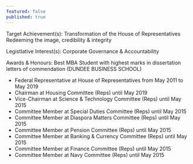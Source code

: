 ```yaml
---
featured: false
published: true
---
```

Target Achievement(s): Transformation of the House of Representatives
Redeeming the image, credibility & integrity

Legistlative Interest(s): Corporate Governance & Accountability

Awards & Honours: Best MBA Student with highest marks in dissertation letters of commendation
(DUNDEE BUSINESS SCHOOL)

* Federal Representative at House of Representatives from May 2011 to May 2019
* Chairman at Housing Committee (Reps) until May 2019
* Vice-Chairman at Science & Technology Committee (Reps) until May 2015
* Committee Member at Special Duties Committee (Reps) until May 2015
* Committee Member at Diaspora Matters Committee (Reps) until May 2015
* Committee Member at Pension Committee (Reps) until May 2015
* Committee Member at Banking & Currency Committee (Reps) until May 2015
* Committee Member at Finance Committee (Reps) until May 2015
* Committee Member at Navy Committee (Reps) until May 2015

